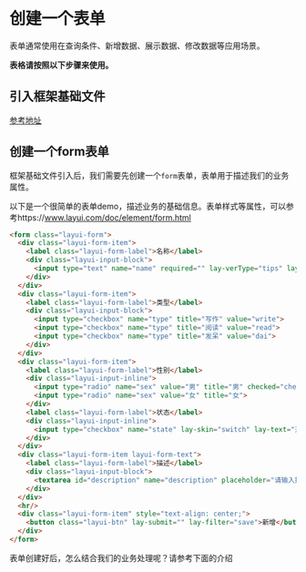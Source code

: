 # 创建一个表单

表单通常使用在查询条件、新增数据、展示数据、修改数据等应用场景。


**表格请按照以下步骤来使用。**

## 引入框架基础文件

[参考地址](../jc/frame.html)


## 创建一个form表单

框架基础文件引入后，我们需要先创建一个`form`表单，表单用于描述我们的业务属性。


以下是一个很简单的表单demo，描述业务的基础信息。表单样式等属性，可以参考https://www.layui.com/doc/element/form.html


```html
<form class="layui-form">
  <div class="layui-form-item">
    <label class="layui-form-label">名称</label>
    <div class="layui-input-block">
      <input type="text" name="name" required="" lay-verType="tips" lay-verify="required" placeholder="请输入名称" autocomplete="off" class="layui-input"/>
    </div>
  </div>
  <div class="layui-form-item">
    <label class="layui-form-label">类型</label>
    <div class="layui-input-block">
      <input type="checkbox" name="type" title="写作" value="write">
      <input type="checkbox" name="type" title="阅读" value="read">
      <input type="checkbox" name="type" title="发呆" value="dai">
    </div>
  </div>
  <div class="layui-form-item">
    <label class="layui-form-label">性别</label>
    <div class="layui-input-inline">
      <input type="radio" name="sex" value="男" title="男" checked="checked">
      <input type="radio" name="sex" value="女" title="女">
    </div>
    <label class="layui-form-label">状态</label>
    <div class="layui-input-inline">
      <input type="checkbox" name="state" lay-skin="switch" lay-text="开启|关闭" value="1" checked>
    </div>
  </div>
  <div class="layui-form-item layui-form-text">
    <label class="layui-form-label">描述</label>
    <div class="layui-input-block">
      <textarea id="description" name="description" placeholder="请输入描述" class="fsLayedit" height="80"></textarea>
    </div>
  </div>
  <hr/>
  <div class="layui-form-item" style="text-align: center;">
    <button class="layui-btn" lay-submit="" lay-filter="save">新增</button>
  </div>
</form>
```

表单创建好后，怎么结合我们的业务处理呢？请参考下面的介绍
